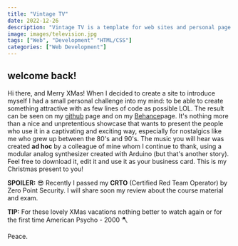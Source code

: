 ```yaml
---
title: "Vintage TV"
date: 2022-12-26
description: "Vintage TV is a template for web sites and personal page. It was the one I used before switching to Hugo. I decided to make it Public, so to have everyone able to download and modify it to adapt it to your needs."
image: images/television.jpg
tags: ["Web", "Development" "HTML/CSS"]
categories: ["Web Development"]
---
```


## welcome back!

Hi there, and Merry XMas!
When I decided to create a site to introduce myself I had a small personal challenge into my mind: to be able to create something attractive with as few lines of code as possible LOL. The result can be seen on my [github](https://github.com/DamBasement/vintage-tv) page and on my  [Behance](https://www.behance.net/gallery/115362535/127001)page.
It's nothing more than a nice and unpretentious showcase that wants to present the people who use it in a captivating and exciting way, especially for nostalgics like me who grew up between the 80's and 90's.
The music you will hear was created __ad hoc__ by a colleague of mine whom I continue to thank, using a modular analog synthesizer created with Arduino (but that's another story).
Feel free to download it, edit it and use it as your business card.
This is my Christmas present to you!

**SPOILER:** 😎
Recently I passed my **CRTO** (Certified Red Team Operator) by Zero Point Security. I will share soon my review about the course material and exam.

**TIP:**
For these lovely XMas vacations nothing better to watch again or for the first time
American Psycho - 2000 🪓

Peace.
